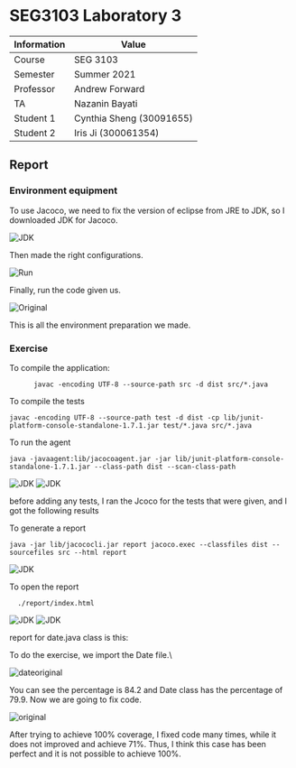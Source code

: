 # SEG3103 Laboratory 3

| Information | Value |
| --- | --- |
| Course | SEG 3103 |
| Semester | Summer 2021 |
| Professor | Andrew Forward |
| TA | Nazanin Bayati |
| Student 1 | Cynthia Sheng (30091655) |
| Student 2 | Iris Ji (300061354) |

## Report
### Environment equipment

To use Jacoco, we need to fix the version of eclipse from JRE to JDK, so I downloaded JDK for Jacoco.

![JDK](Asset/JDK.png)

Then made the right configurations.

![Run](Asset/Run.png)

Finally, run the code given us.

![Original](Asset/Original3.png)

This is all the environment preparation we made.

### Exercise
To compile the application:     
      
          javac -encoding UTF-8 --source-path src -d dist src/*.java

To compile the tests

    javac -encoding UTF-8 --source-path test -d dist -cp lib/junit-platform-console-standalone-1.7.1.jar test/*.java src/*.java

To run the agent

    java -javaagent:lib/jacocoagent.jar -jar lib/junit-platform-console-standalone-1.7.1.jar --class-path dist --scan-class-path
 
 ![JDK](Asset/compile.JPG)
 ![JDK](Asset/compile2.JPG)

before adding any tests, I ran the Jcoco for the tests that were given, and I got the following results

To generate a report

    java -jar lib/jacococli.jar report jacoco.exec --classfiles dist --sourcefiles src --html report

![JDK](Asset/report-folder.JPG)

To open the report
    
      ./report/index.html

![JDK](Asset/default1.JPG)
 ![JDK](Asset/default.JPG)      
   
report for date.java class is this: 


To do the exercise, we import the Date file.\

![dateoriginal](Asset/DateOriginal.png)

You can see the percentage is 84.2 and Date class has the percentage of 79.9. Now we are going to fix code.

![original](Asset/Properties.png)

After trying to achieve 100% coverage, I fixed code many times, while it does not improved and achieve 71%. Thus, I think this case has been perfect and it is not possible to achieve 100%.
